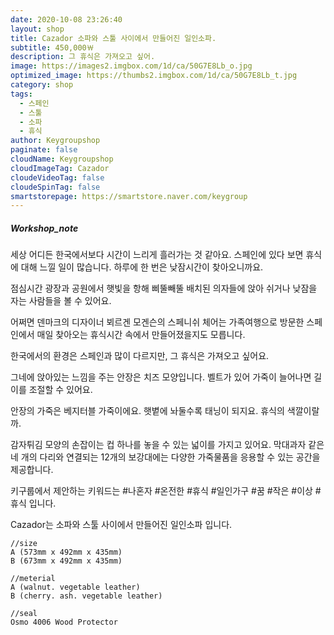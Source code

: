 ```yaml
---
date: 2020-10-08 23:26:40
layout: shop
title: Cazador 소파와 스툴 사이에서 만들어진 일인소파.
subtitle: 450,000￦
description: 그 휴식은 가져오고 싶어.
image: https://images2.imgbox.com/1d/ca/50G7E8Lb_o.jpg
optimized_image: https://thumbs2.imgbox.com/1d/ca/50G7E8Lb_t.jpg
category: shop
tags:
  - 스페인
  - 스툴
  - 소파
  - 휴식
author: Keygroupshop
paginate: false
cloudName: Keygroupshop
cloudImageTag: Cazador
cloudeVideoTag: false
cloudeSpinTag: false
smartstorepage: https://smartstore.naver.com/keygroup
---
```

##### Workshop_note

세상 어디든 한국에서보다 시간이 느리게 흘러가는 것 같아요. 스페인에 있다 보면 휴식에 대해 느낄 일이 많습니다. 하루에 한 번은 낮잠시간이 찾아오니까요.

점심시간 광장과 공원에서 햇빛을 항해 삐뚤빼뚤 배치된 의자들에 앉아 쉬거나 낮잠을 자는 사람들을 볼 수 있어요.

어쩌면 덴마크의 디자이너 뵈르겐 모겐슨의 스페니쉬 체어는 가족여행으로 방문한 스페인에서 매일 찾아오는 휴식시간 속에서 만들어졌을지도 모릅니다.

한국에서의 환경은 스페인과 많이 다르지만, 그 휴식은 가져오고 싶어요.

그네에 앉아있는 느낌을 주는 안장은 치즈 모양입니다. 벨트가 있어 가죽이 늘어나면 길이를 조절할 수 있어요.

안장의 가죽은 베지터블 가죽이에요. 햇볕에 놔둘수록 태닝이 되지요. 휴식의 색깔이랄까.

감자튀김 모양의 손잡이는 컵 하나를 놓을 수 있는 넓이를 가지고 있어요. 막대과자 같은 네 개의 다리와 연결되는 12개의 보강대에는 다양한 가죽물품을 응용할 수 있는 공간을 제공합니다.

키구룹에서 제안하는 키워드는 #나혼자 #온전한 #휴식 #일인가구 #꿈 #작은 #이상 #휴식 입니다.

Cazador는 소파와 스툴 사이에서 만들어진 일인소파 입니다.

```
//size
A (573mm x 492mm x 435mm)
B (673mm x 492mm x 435mm)

//meterial
A (walnut. vegetable leather)
B (cherry. ash. vegetable leather)

//seal
Osmo 4006 Wood Protector

```
